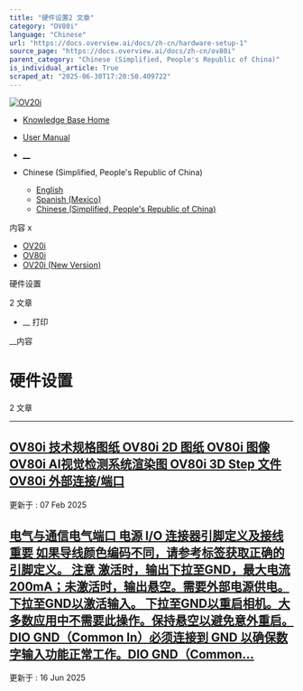 ```yaml
---
title: "硬件设置2 文章"
category: "OV80i"
language: "Chinese"
url: "https://docs.overview.ai/docs/zh-cn/hardware-setup-1"
source_page: "https://docs.overview.ai/docs/zh-cn/ov80i"
parent_category: "Chinese (Simplified, People's Republic of China)"
is_individual_article: True
scraped_at: "2025-06-30T17:20:50.409722"
---
```


[ ![OV20i](https://cdn.document360.io/logo/863daf20-40fe-49e9-9c91-e3c6cfba55d1/2e22ebf07a24460d8065cff0cb46d3d4-OverviewLogo.png) ](https://www.overview.ai)

  * [Knowledge Base Home](https://docs.overview.ai)
  * [User Manual](https://docs.overview.ai/docs)



  * [ __](/v1/zh-cn)
  * Chinese \(Simplified, People's Republic of China\)

    * [ English ](/docs/en/hardware-setup-1 "en")
    * [ Spanish \(Mexico\) ](/docs/es-mx/hardware-setup-1 "es-mx")
    * [ Chinese \(Simplified, People's Republic of China\) ](/docs/zh-cn/hardware-setup-1 "zh-cn")




内容 x

  * [ OV20i  ](start-here)
  * [ OV80i  ](start-here-1)
  * [ OV20i \(New Version\)  ](faq)



硬件设置

2 文章 




  *  __ 打印




 __内容

# 硬件设置

2 文章 

* * *

## [OV80i 技术规格图纸 OV80i 2D 图纸 OV80i 图像 OV80i AI视觉检测系统渲染图 OV80i 3D Step 文件 OV80i 外部连接/端口](/docs/zh-cn/technical-specifications-ov80i-1)

更新于 : 07 Feb 2025

## [电气与通信电气端口 电源 I/O 连接器引脚定义及接线 重要 如果导线颜色编码不同，请参考标签获取正确的引脚定义。 注意 激活时，输出下拉至GND，最大电流200mA；未激活时，输出悬空。需要外部电源供电。 下拉至GND以激活输入。 下拉至GND以重启相机。大多数应用中不需要此操作。保持悬空以避免意外重启。 DIO GND（Common In）必须连接到 GND 以确保数字输入功能正常工作。DIO GND（Common...](/docs/zh-cn/electrical-and-communication-1)

更新于 : 16 Jun 2025
